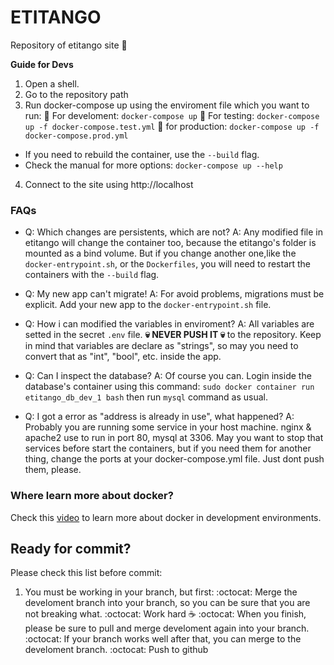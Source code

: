 # ETITANGO

Repository of etitango site :dancer:

**Guide for Devs**

1. Open a shell.
2. Go to the repository path
3. Run docker-compose up using the enviroment file which you want to run:
  :whale: For develoment: `docker-compose up`
  :whale: For testing: `docker-compose up -f docker-compose.test.yml`
  :whale: for production: `docker-compose up -f docker-compose.prod.yml`
  * If you need to rebuild the container, use the `--build` flag.
  * Check the manual for more options: `docker-compose up --help`

4. Connect to the site using http://localhost

### FAQs

  * Q: Which changes are persistents, which are not?
    A: Any modified file in etitango will change the container too, because the etitango's folder is mounted as a bind volume. But if you change another one,like the `docker-entrypoint.sh`, or the `Dockerfiles`, you will need to restart the containers with the `--build` flag.

  * Q: My new app can't migrate!
    A: For avoid problems, migrations must be explicit. Add your new app to the `docker-entrypoint.sh` file.

  * Q: How i can modified the variables in enviroment?
    A: All variables are setted in the secret `.env` file. **:skull: NEVER PUSH IT :skull:** to the repository. Keep in mind that variables are declare as "strings", so may you need to convert that as "int", "bool", etc. inside the app.

  * Q: Can I inspect the database?
    A: Of course you can. Login inside the database's container using this command:
      `sudo docker container run etitango_db_dev_1 bash`
      then run `mysql` command as usual.

  * Q: I got a error as "address is already in use", what happened?
    A: Probably you are running some service in your host machine. nginx & apache2 use to run in port 80, mysql at 3306. May you want to stop that services before start the containers, but if you need them for another thing, change the ports at your docker-compose.yml file. Just dont push them, please. 

### Where learn more about docker?

Check this [video](https://www.youtube.com/watch?v=5z2kYFG3OfY&list=PLrb1e2Mp6N_tXQryuDVzOq4SLQKqVv1uz) to learn more about docker in development environments.

## Ready for commit?
Please check this list before commit:

1. You must be working in your branch, but first:
  :octocat: Merge the develoment branch into your branch, so you can be sure that you are not breaking what.
  :octocat: Work hard :coffee:
  :octocat: When you finish, please be sure to pull and merge develoment again into your branch.
  :octocat: If your branch works well after that, you can merge to the develoment branch.
  :octocat: Push to github